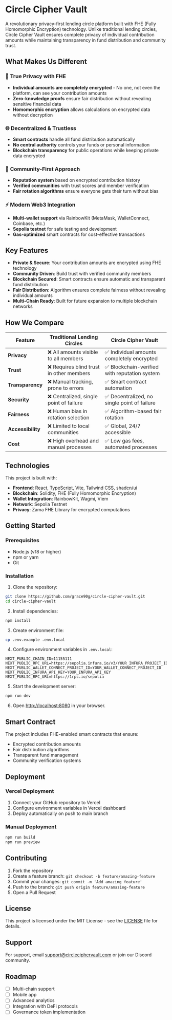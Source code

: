 # Circle Cipher Vault

A revolutionary privacy-first lending circle platform built with FHE (Fully Homomorphic Encryption) technology. Unlike traditional lending circles, Circle Cipher Vault ensures complete privacy of individual contribution amounts while maintaining transparency in fund distribution and community trust.

## What Makes Us Different

### 🔐 **True Privacy with FHE**
- **Individual amounts are completely encrypted** - No one, not even the platform, can see your contribution amounts
- **Zero-knowledge proofs** ensure fair distribution without revealing sensitive financial data
- **Homomorphic encryption** allows calculations on encrypted data without decryption

### 🌐 **Decentralized & Trustless**
- **Smart contracts** handle all fund distribution automatically
- **No central authority** controls your funds or personal information
- **Blockchain transparency** for public operations while keeping private data encrypted

### 🤝 **Community-First Approach**
- **Reputation system** based on encrypted contribution history
- **Verified communities** with trust scores and member verification
- **Fair rotation algorithms** ensure everyone gets their turn without bias

### ⚡ **Modern Web3 Integration**
- **Multi-wallet support** via RainbowKit (MetaMask, WalletConnect, Coinbase, etc.)
- **Sepolia testnet** for safe testing and development
- **Gas-optimized** smart contracts for cost-effective transactions

## Key Features

- **Private & Secure**: Your contribution amounts are encrypted using FHE technology
- **Community Driven**: Build trust with verified community members
- **Blockchain Secured**: Smart contracts ensure automatic and transparent fund distribution
- **Fair Distribution**: Algorithm ensures complete fairness without revealing individual amounts
- **Multi-Chain Ready**: Built for future expansion to multiple blockchain networks

## How We Compare

| Feature | Traditional Lending Circles | Circle Cipher Vault |
|---------|----------------------------|-------------------|
| **Privacy** | ❌ All amounts visible to all members | ✅ Individual amounts completely encrypted |
| **Trust** | ❌ Requires blind trust in other members | ✅ Blockchain-verified with reputation system |
| **Transparency** | ❌ Manual tracking, prone to errors | ✅ Smart contract automation |
| **Security** | ❌ Centralized, single point of failure | ✅ Decentralized, no single point of failure |
| **Fairness** | ❌ Human bias in rotation selection | ✅ Algorithm-based fair rotation |
| **Accessibility** | ❌ Limited to local communities | ✅ Global, 24/7 accessible |
| **Cost** | ❌ High overhead and manual processes | ✅ Low gas fees, automated processes |

## Technologies

This project is built with:

- **Frontend**: React, TypeScript, Vite, Tailwind CSS, shadcn/ui
- **Blockchain**: Solidity, FHE (Fully Homomorphic Encryption)
- **Wallet Integration**: RainbowKit, Wagmi, Viem
- **Network**: Sepolia Testnet
- **Privacy**: Zama FHE Library for encrypted computations

## Getting Started

### Prerequisites

- Node.js (v18 or higher)
- npm or yarn
- Git

### Installation

1. Clone the repository:
```bash
git clone https://github.com/grace90g/circle-cipher-vault.git
cd circle-cipher-vault
```

2. Install dependencies:
```bash
npm install
```

3. Create environment file:
```bash
cp .env.example .env.local
```

4. Configure environment variables in `.env.local`:
```env
NEXT_PUBLIC_CHAIN_ID=11155111
NEXT_PUBLIC_RPC_URL=https://sepolia.infura.io/v3/YOUR_INFURA_PROJECT_ID
NEXT_PUBLIC_WALLET_CONNECT_PROJECT_ID=YOUR_WALLET_CONNECT_PROJECT_ID
NEXT_PUBLIC_INFURA_API_KEY=YOUR_INFURA_API_KEY
NEXT_PUBLIC_RPC_URL=https://1rpc.io/sepolia
```

5. Start the development server:
```bash
npm run dev
```

6. Open [http://localhost:8080](http://localhost:8080) in your browser.

## Smart Contract

The project includes FHE-enabled smart contracts that ensure:
- Encrypted contribution amounts
- Fair distribution algorithms
- Transparent fund management
- Community verification systems

## Deployment

### Vercel Deployment

1. Connect your GitHub repository to Vercel
2. Configure environment variables in Vercel dashboard
3. Deploy automatically on push to main branch

### Manual Deployment

```bash
npm run build
npm run preview
```

## Contributing

1. Fork the repository
2. Create a feature branch: `git checkout -b feature/amazing-feature`
3. Commit your changes: `git commit -m 'Add amazing feature'`
4. Push to the branch: `git push origin feature/amazing-feature`
5. Open a Pull Request

## License

This project is licensed under the MIT License - see the [LICENSE](LICENSE) file for details.

## Support

For support, email support@circleciphervault.com or join our Discord community.

## Roadmap

- [ ] Multi-chain support
- [ ] Mobile app
- [ ] Advanced analytics
- [ ] Integration with DeFi protocols
- [ ] Governance token implementation